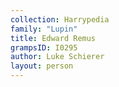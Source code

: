 ```yaml
---
collection: Harrypedia
family: "Lupin"
title: Edward Remus
grampsID: I0295
author: Luke Schierer
layout: person
---
```

